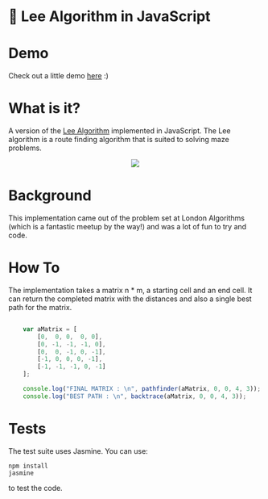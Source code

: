 # :runner: Lee Algorithm in JavaScript

# Demo
Check out a little demo [here](https://jamesmilneruk.github.io/lee-algorithm-js/) :)

# What is it?

A version of the [Lee Algorithm](https://en.wikipedia.org/wiki/Lee_algorithm) implemented in JavaScript. The Lee algorithm is a route finding algorithm that is suited to solving maze problems.

<p align="center">
    <img src="https://upload.wikimedia.org/wikipedia/commons/5/5a/Lee_waveprop.png">
</p>

# Background

This implementation came out of the problem set at London Algorithms (which is a fantastic meetup by the way!) and was a lot of fun to try and code.

# How To

The implementation takes a matrix n * m, a starting cell and an end cell. It can return the completed matrix with the distances and also a single best path for the matrix.

```javascript

    var aMatrix = [
        [0,  0, 0,  0, 0],
        [0, -1, -1, -1, 0],
        [0,  0, -1, 0, -1],
        [-1, 0, 0, 0, -1],
        [-1, -1, -1, 0, -1]
    ];

    console.log("FINAL MATRIX : \n", pathfinder(aMatrix, 0, 0, 4, 3));
    console.log("BEST PATH : \n", backtrace(aMatrix, 0, 0, 4, 3));

```

# Tests

The test suite uses Jasmine. You can use:

    npm install
    jasmine

to test the code.

